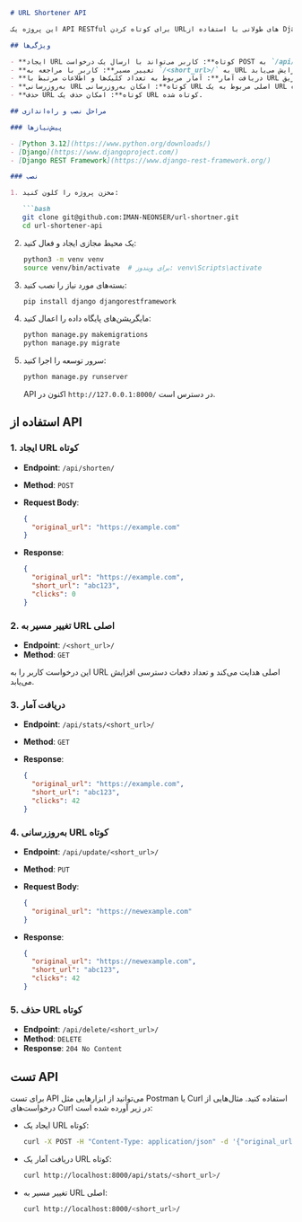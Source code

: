 ```markdown
# URL Shortener API

این پروژه یک API RESTful برای کوتاه کردن URLهای طولانی با استفاده از Django و Django REST Framework است. این API شامل قابلیت‌هایی برای ایجاد، بازیابی، به‌روزرسانی و حذف URLهای کوتاه شده است. همچنین امکان مشاهده آمار تعداد دفعات دسترسی به URLهای کوتاه شده وجود دارد.

## ویژگی‌ها

- **ایجاد URL کوتاه**: کاربر می‌تواند با ارسال یک درخواست POST به `/api/shorten/`، یک URL طولانی را کوتاه کند.
- **تغییر مسیر**: کاربر با مراجعه به `/<short_url>/` به URL اصلی هدایت می‌شود و تعداد دفعات دسترسی افزایش می‌یابد.
- **دریافت آمار**: آمار مربوط به تعداد کلیک‌ها و اطلاعات مرتبط با URL کوتاه شده از طریق `/api/stats/<short_url>/` قابل دسترسی است.
- **به‌روزرسانی URL کوتاه**: امکان به‌روزرسانی URL اصلی مربوط به یک URL کوتاه شده.
- **حذف URL کوتاه**: امکان حذف یک URL کوتاه شده.

## مراحل نصب و راه‌اندازی

### پیش‌نیازها

- [Python 3.12](https://www.python.org/downloads/)
- [Django](https://www.djangoproject.com/)
- [Django REST Framework](https://www.django-rest-framework.org/)

### نصب

1. مخزن پروژه را کلون کنید:

   ```bash
   git clone git@github.com:IMAN-NEONSER/url-shortner.git
   cd url-shortener-api
   ```

2. یک محیط مجازی ایجاد و فعال کنید:

   ```bash
   python3 -m venv venv
   source venv/bin/activate  # برای ویندوز: venv\Scripts\activate
   ```

3. بسته‌های مورد نیاز را نصب کنید:

   ```bash
   pip install django djangorestframework
   ```

4. مایگریشن‌های پایگاه داده را اعمال کنید:

   ```bash
   python manage.py makemigrations
   python manage.py migrate
   ```

5. سرور توسعه را اجرا کنید:

   ```bash
   python manage.py runserver
   ```

   API اکنون در `http://127.0.0.1:8000/` در دسترس است.

## استفاده از API

### 1. ایجاد URL کوتاه

- **Endpoint**: `/api/shorten/`
- **Method**: `POST`
- **Request Body**:

  ```json
  {
    "original_url": "https://example.com"
  }
  ```

- **Response**:

  ```json
  {
    "original_url": "https://example.com",
    "short_url": "abc123",
    "clicks": 0
  }
  ```

### 2. تغییر مسیر به URL اصلی

- **Endpoint**: `/<short_url>/`
- **Method**: `GET`

این درخواست کاربر را به URL اصلی هدایت می‌کند و تعداد دفعات دسترسی افزایش می‌یابد.

### 3. دریافت آمار

- **Endpoint**: `/api/stats/<short_url>/`
- **Method**: `GET`
- **Response**:

  ```json
  {
    "original_url": "https://example.com",
    "short_url": "abc123",
    "clicks": 42
  }
  ```

### 4. به‌روزرسانی URL کوتاه

- **Endpoint**: `/api/update/<short_url>/`
- **Method**: `PUT`
- **Request Body**:

  ```json
  {
    "original_url": "https://newexample.com"
  }
  ```

- **Response**:

  ```json
  {
    "original_url": "https://newexample.com",
    "short_url": "abc123",
    "clicks": 42
  }
  ```

### 5. حذف URL کوتاه

- **Endpoint**: `/api/delete/<short_url>/`
- **Method**: `DELETE`
- **Response**: `204 No Content`

## تست API

برای تست API می‌توانید از ابزارهایی مثل Postman یا Curl استفاده کنید. مثال‌هایی از درخواست‌های Curl در زیر آورده شده است:

- ایجاد یک URL کوتاه:

  ```bash
  curl -X POST -H "Content-Type: application/json" -d '{"original_url": "https://example.com"}' http://localhost:8000/api/shorten/
  ```

- دریافت آمار یک URL کوتاه:

  ```bash
  curl http://localhost:8000/api/stats/<short_url>/
  ```

- تغییر مسیر به URL اصلی:

  ```bash
  curl http://localhost:8000/<short_url>/
  ```
